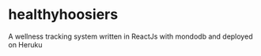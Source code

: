 # healthyhoosiers
A wellness tracking system written in ReactJs with mondodb and deployed on Heruku
